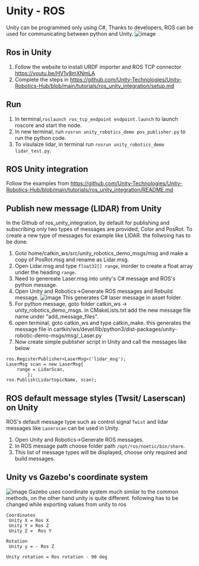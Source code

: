 # Unity - ROS
Unity can be programmed only using C#, Thanks to developers, ROS can be used for communicating between python and Unity.
![image](https://user-images.githubusercontent.com/63108972/138248159-ed95b3cc-683d-4327-b449-b83d7f7dd5b3.png)

## Ros in Unity
1. Follow the website to install URDF importer and ROS TCP connector
https://youtu.be/HV1v8mXNmLA
2. Complete the steps in https://github.com/Unity-Technologies/Unity-Robotics-Hub/blob/main/tutorials/ros_unity_integration/setup.md

## Run
1. In terminal,```roslaunch ros_tcp_endpoint endpoint.launch``` to launch  roscore and start the node.
2. In new terminal, run ```rosrun unity_robotics_demo pos_publisher.py``` to run the python code.
3. To visulaize lidar, in terminal run ```rosrun unity_robotics_demo lidar_test.py```.

## ROS Unity integration
Follow the examples from 
https://github.com/Unity-Technologies/Unity-Robotics-Hub/blob/main/tutorials/ros_unity_integration/README.md

## Publish new message (LIDAR) from Unity
In the Github of ros_unity_integration, by default for publishing and subscribing only two types of messages are provided, Color and PosRot.
To create a new type of messages for example like LIDAR. the follwoing has to be done.
1. Goto home/catkin_ws/src/unity_robotics_demo_msgs/msg and make a copy of  PosRot.msg and rename as Lidar.msg.
2. Open Lidar.msg and type ```float32[] range```, inorder to create a float array under the heading ```range```.
3. Need to genereate Laser.msg into unity's C# message and ROS's python message.
4. Open Unity and Robotics->Generate ROS messages and Rebuild message.
![image](https://user-images.githubusercontent.com/63108972/139685614-ca874c51-5c4b-4499-8af5-eb6b82dbea2e.png)
This generates C# laser message in asset folder.
5. For python message, goto  folder catkin_ws -> unity_robotics_demo_msgs. in CMakeLists.txt add the new message file name under "add_message_files".
6. open terminal, goto catkin_ws and type catkin_make. this generates the message file in cartkin/ws/devel/lib/python3/dist-packages/unity-robotic-demo-msgs/msg/_Laser.py
7. Now create simple publisher script in Unity and call the messages like below
```ros = ROSConnection.GetOrCreateInstance();
ros.RegisterPublisher<LaserMsg>('lidar_msg');
LaserMsg scan = new LaserMsg{
    range = LidarScan,
        };
ros.Publish(LidartopicName, scan); 
```

## ROS default message styles (Twsit/ Laserscan) on Unity
ROS's default message type such as control signal ```Twist``` and lidar messages like ```Laserscan``` can be used in Unity.
1. Open Unity and Robotics->Generate ROS messages.
2. In ROS message path choose folder path ```/opt/ros/noetic/bin/share```.
3. This list of message types will be displayed, choose only required and build messages.

## Unity vs Gazebo's coordinate system
![image](https://user-images.githubusercontent.com/63108972/146776573-b5c245a9-1876-4445-98ba-d39d8e3d49c3.png)
Gazebo uses coordinate system much similar to the common methods, on the other hand unity is quite different.
following has to be changed while exporting values from unity to ros
```
Coordinates
 Unity X = Ros X
 Unity Y = Ros Z
 Unity Z =  Ros Y
 
Rotation
 Unity y = - Ros Z
 
Unity rotation = Ros rotation - 90 deg
```


